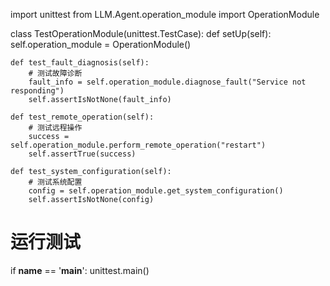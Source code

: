 import unittest
from LLM.Agent.operation_module import OperationModule

class TestOperationModule(unittest.TestCase):
    def setUp(self):
        self.operation_module = OperationModule()

    def test_fault_diagnosis(self):
        # 测试故障诊断
        fault_info = self.operation_module.diagnose_fault("Service not responding")
        self.assertIsNotNone(fault_info)

    def test_remote_operation(self):
        # 测试远程操作
        success = self.operation_module.perform_remote_operation("restart")
        self.assertTrue(success)

    def test_system_configuration(self):
        # 测试系统配置
        config = self.operation_module.get_system_configuration()
        self.assertIsNotNone(config)

# 运行测试
if __name__ == '__main__':
    unittest.main()